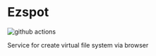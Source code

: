 # Ezspot
![github actions](https://img.shields.io/github/workflow/status/LazyMechanic/ezspot/master)

Service for create virtual file system via browser